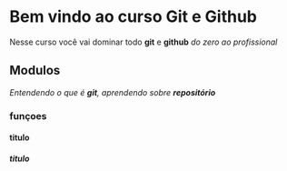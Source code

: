 # Bem vindo ao curso Git e Github
Nesse curso você vai dominar todo **git** e **github** _do zero ao profissional_

## Modulos
_Entendendo o que é **git**, aprendendo sobre **repositório**_

### funçoes

#### titulo

##### titulo
